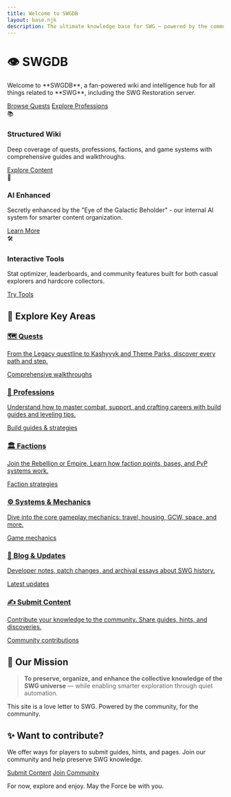 ```yaml
---
title: Welcome to SWGDB
layout: base.njk
description: The ultimate knowledge base for SWG – powered by the community and enhanced by the secret Eye of the Galactic Beholder.
---
```


<!-- Hero Section -->
<div class="hero">
  <h1>👁️ SWGDB</h1>
  <p>Welcome to **SWGDB**, a fan-powered wiki and intelligence hub for all things related to **SWG**, including the SWG Restoration server.</p>
  <div class="hero-actions">
    <a href="/quests/" class="btn btn-primary">Browse Quests</a>
    <a href="/professions/" class="btn btn-secondary">Explore Professions</a>
  </div>
</div>

<!-- Feature Cards -->
<div class="features">
  <div class="feature-card">
    <div class="feature-icon">📚</div>
    <h3>Structured Wiki</h3>
    <p>Deep coverage of quests, professions, factions, and game systems with comprehensive guides and walkthroughs.</p>
    <a href="/quests/" class="btn btn-secondary">Explore Content</a>
  </div>
  
  <div class="feature-card">
    <div class="feature-icon">🧠</div>
    <h3>AI Enhanced</h3>
    <p>Secretly enhanced by the "Eye of the Galactic Beholder" - our internal AI system for smarter content organization.</p>
    <a href="/about/" class="btn btn-secondary">Learn More</a>
  </div>
  
  <div class="feature-card">
    <div class="feature-icon">🛠</div>
    <h3>Interactive Tools</h3>
    <p>Stat optimizer, leaderboards, and community features built for both casual explorers and hardcore collectors.</p>
    <a href="/pages/stat-optimizer/" class="btn btn-secondary">Try Tools</a>
  </div>
</div>

<!-- Quick Links Section -->
<h2>🚀 Explore Key Areas</h2>

<div class="category-grid">
  <a href="/quests/" class="category-card">
    <h3>🗺 Quests</h3>
    <p>From the Legacy questline to Kashyyyk and Theme Parks, discover every path and step.</p>
    <div class="card-meta">Comprehensive walkthroughs</div>
  </a>
  
  <a href="/professions/" class="category-card">
    <h3>🎯 Professions</h3>
    <p>Understand how to master combat, support, and crafting careers with build guides and leveling tips.</p>
    <div class="card-meta">Build guides & strategies</div>
  </a>
  
  <a href="/factions/" class="category-card">
    <h3>🏛 Factions</h3>
    <p>Join the Rebellion or Empire. Learn how faction points, bases, and PvP systems work.</p>
    <div class="card-meta">Faction strategies</div>
  </a>
  
  <a href="/systems/" class="category-card">
    <h3>⚙️ Systems & Mechanics</h3>
    <p>Dive into the core gameplay mechanics: travel, housing, GCW, space, and more.</p>
    <div class="card-meta">Game mechanics</div>
  </a>
  
  <a href="/blog/" class="category-card">
    <h3>📝 Blog & Updates</h3>
    <p>Developer notes, patch changes, and archival essays about SWG history.</p>
    <div class="card-meta">Latest updates</div>
  </a>
  
  <a href="/pages/submit-content/" class="category-card">
    <h3>✍️ Submit Content</h3>
    <p>Contribute your knowledge to the community. Share guides, hints, and discoveries.</p>
    <div class="card-meta">Community contributions</div>
  </a>
</div>

<!-- Mission Statement -->
<div class="mission-section">
  <h2>🧭 Our Mission</h2>
  <blockquote>
    <p><strong>To preserve, organize, and enhance the collective knowledge of the SWG universe</strong> — while enabling smarter exploration through quiet automation.</p>
  </blockquote>
  <p>This site is a love letter to SWG. Powered by the community, for the community.</p>
</div>

<!-- Community Call to Action -->
<div class="cta-section">
  <h2>✨ Want to contribute?</h2>
  <p>We offer ways for players to submit guides, hints, and pages. Join our community and help preserve SWG knowledge.</p>
  <div class="cta-actions">
    <a href="/pages/submit-content/" class="btn btn-primary">Submit Content</a>
    <a href="/pages/community/" class="btn btn-secondary">Join Community</a>
  </div>
  <p class="cta-note">For now, explore and enjoy. May the Force be with you.</p>
</div>
